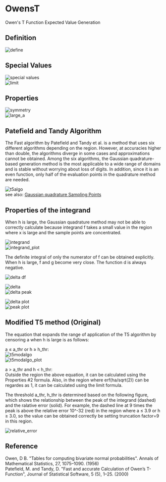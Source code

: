 # OwensT

Owen's T Function Expected Value Generation

## Definition

![define](https://github.com/tk-yoshimura/OwensT/blob/main/figures/define.svg)  

## Special Values

![special values](https://github.com/tk-yoshimura/OwensT/blob/main/figures/svalue.svg)  
![limit](https://github.com/tk-yoshimura/OwensT/blob/main/figures/svalue_limit.svg)  

## Properties

![symmetry](https://github.com/tk-yoshimura/OwensT/blob/main/figures/symmetry.svg)  
![large_a](https://github.com/tk-yoshimura/OwensT/blob/main/figures/large_a.svg)  

## Patefield and Tandy Algorithm

The Fast algorithm by Patefield and Tandy et al. is a method that uses six different algorithms depending on the region.
However, at accuracies higher than double, the algorithms diverge in some cases and approximations cannot be obtained.
Among the six algorithms, the Gaussian quadrature-based generation method is the most applicable to a wide range of domains and is stable without worrying about loss of digits.
In addition, since it is an even function, only half of the evaluation points in the quadrature method are needed.

![t5algo](https://github.com/tk-yoshimura/OwensT/blob/main/figures/t5algo.svg)  
see also: [Gaussian quadrature Sampling Points](https://github.com/tk-yoshimura/LegendrePolynomialRoot)  

## Properties of the integrand

When h is large, the Gaussian quadrature method may not be able to correctly calculate because integrand f takes a small value in the region where x is large and the sample points are concentrated.

![integrand](https://github.com/tk-yoshimura/OwensT/blob/main/figures/integrand.svg)  
![integrand_plot](https://github.com/tk-yoshimura/OwensT/blob/main/figures/integrand_plot.svg)  

The definite integral of only the numerator of f can be obtained explicitly. When h is large, f and g become very close. 
The function d is always negative.

![delta df](https://github.com/tk-yoshimura/OwensT/blob/main/figures/delta_df.svg)  

![delta](https://github.com/tk-yoshimura/OwensT/blob/main/figures/delta.svg)  
![delta peak](https://github.com/tk-yoshimura/OwensT/blob/main/figures/delta_peak.svg)  

![delta plot](https://github.com/tk-yoshimura/OwensT/blob/main/figures/delta_plot.svg)  
![peak plot](https://github.com/tk-yoshimura/OwensT/blob/main/figures/peak_plot.svg)  

## Modified T5 method (Original)

The equation that expands the range of application of the T5 algorithm by censoring a when h is large is as follows:

a &leq; a_thr or h &geq; h_thr:  
![t5modalgo](https://github.com/tk-yoshimura/OwensT/blob/main/figures/t5modalgo.svg)  
![t5modalgo_plot](https://github.com/tk-yoshimura/OwensT/blob/main/figures/t5modalgo_plot.svg)  

a &gt; a_thr and h &lt; h_thr:  
Outside the region the above equation, it can be calculated using the Properties #2 formula.
Also, in the region where erf(ha/sqrt(2)) can be regardes as 1, it can be calculated using the limit formula.

The threshold a_thr, h_thr is determined based on the following figure, which shows the relationship
between the peak of the integrand (dashed) and the ralative error (solid).
For example, the dashed line at 9 times the peak is above the relative error 10^-32 (red) in the region where
a &leq; 3.9 or h &geq; 3.0, so the value can be obtained correctly be setting truncation factor=9 in this region.

![relative_error](https://github.com/tk-yoshimura/OwensT/blob/main/figures/relative_error.svg)  

## Reference

Owen, D B. "Tables for computing bivariate normal probabilities". Annals of Mathematical Statistics, 27, 1075–1090. (1956)  
Patefield, M. and Tandy, D. "Fast and accurate Calculation of Owen’s T-Function", Journal of Statistical Software, 5 (5), 1–25. (2000) 
